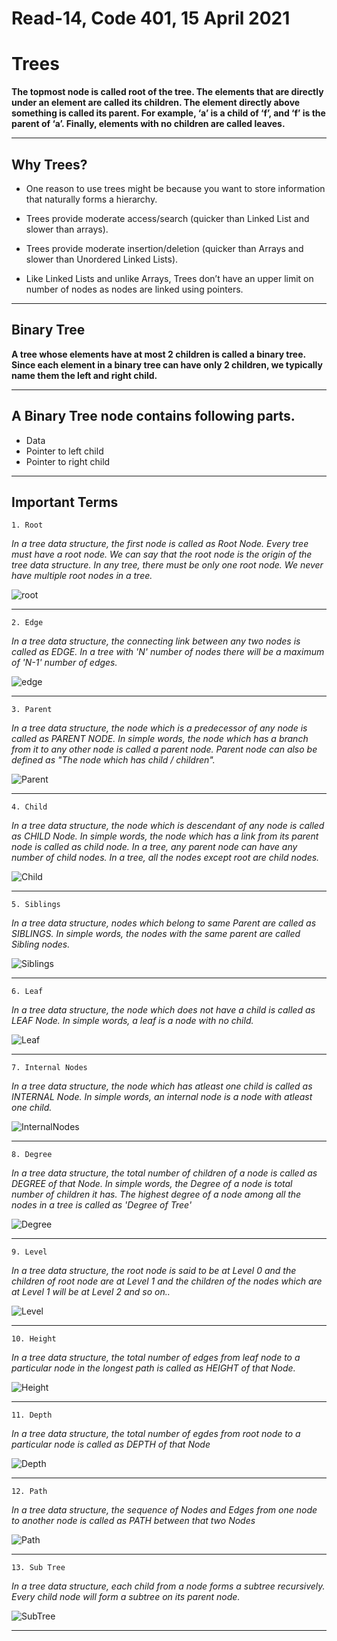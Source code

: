 # Read-14, Code 401, 15 April 2021

# Trees 


**The topmost node is called root of the tree. The elements that are directly under an element are called its children. The element directly above something is called its parent. For example, ‘a’ is a child of ‘f’, and ‘f’ is the parent of ‘a’. Finally, elements with no children are called leaves.**


---


## Why Trees? 

- One reason to use trees might be because you want to store information that naturally forms a hierarchy.

- Trees provide moderate access/search (quicker than Linked List and slower than arrays). 

- Trees provide moderate insertion/deletion (quicker than Arrays and slower than Unordered Linked Lists). 

- Like Linked Lists and unlike Arrays, Trees don’t have an upper limit on number of nodes as nodes are linked using pointers.


---

## Binary Tree

**A tree whose elements have at most 2 children is called a binary tree. Since each element in a binary tree can have only 2 children, we typically name them the left and right child.**

---

## A Binary Tree node contains following parts.

- Data
- Pointer to left child
- Pointer to right child

---

## Important Terms

`1. Root`

*In a tree data structure, the first node is called as Root Node. Every tree must have a root node. We can say that the root node is the origin of the tree data structure. In any tree, there must be only one root node. We never have multiple root nodes in a tree.*

![root](http://www.btechsmartclass.com/data_structures/ds_images/Root.png)

---

`2. Edge`

*In a tree data structure, the connecting link between any two nodes is called as EDGE. In a tree with 'N' number of nodes there will be a maximum of 'N-1' number of edges.*

![edge](http://www.btechsmartclass.com/data_structures/ds_images/Edge.png)

---

`3. Parent`

*In a tree data structure, the node which is a predecessor of any node is called as PARENT NODE. In simple words, the node which has a branch from it to any other node is called a parent node. Parent node can also be defined as "The node which has child / children".*


![Parent](http://www.btechsmartclass.com/data_structures/ds_images/Parent.png)


---

`4. Child`

*In a tree data structure, the node which is descendant of any node is called as CHILD Node. In simple words, the node which has a link from its parent node is called as child node. In a tree, any parent node can have any number of child nodes. In a tree, all the nodes except root are child nodes.*

![Child](http://www.btechsmartclass.com/data_structures/ds_images/Child.png)

---

`5. Siblings`

*In a tree data structure, nodes which belong to same Parent are called as SIBLINGS. In simple words, the nodes with the same parent are called Sibling nodes.*


![Siblings](http://www.btechsmartclass.com/data_structures/ds_images/Siblings.png/)

---

`6. Leaf`

*In a tree data structure, the node which does not have a child is called as LEAF Node. In simple words, a leaf is a node with no child.*

![Leaf](http://www.btechsmartclass.com/data_structures/ds_images/Leaf.png)

---

`7. Internal Nodes`


*In a tree data structure, the node which has atleast one child is called as INTERNAL Node. In simple words, an internal node is a node with atleast one child.*

![InternalNodes](http://www.btechsmartclass.com/data_structures/ds_images/Internal.png)


---

`8. Degree`

*In a tree data structure, the total number of children of a node is called as DEGREE of that Node. In simple words, the Degree of a node is total number of children it has. The highest degree of a node among all the nodes in a tree is called as 'Degree of Tree'*

![Degree](http://www.btechsmartclass.com/data_structures/ds_images/Degree.png)

---

`9. Level`


*In a tree data structure, the root node is said to be at Level 0 and the children of root node are at Level 1 and the children of the nodes which are at Level 1 will be at Level 2 and so on..*

![Level](http://www.btechsmartclass.com/data_structures/ds_images/Levels.png)

---

`10. Height`

*In a tree data structure, the total number of edges from leaf node to a particular node in the longest path is called as HEIGHT of that Node.*

![Height](http://www.btechsmartclass.com/data_structures/ds_images/Height.png)

---

`11. Depth`

*In a tree data structure, the total number of egdes from root node to a particular node is called as DEPTH of that Node*

![Depth](http://www.btechsmartclass.com/data_structures/ds_images/Depth.png)


---

`12. Path`


*In a tree data structure, the sequence of Nodes and Edges from one node to another node is called as PATH between that two Nodes*

![Path](http://www.btechsmartclass.com/data_structures/ds_images/Path.png)

---

`13. Sub Tree`

*In a tree data structure, each child from a node forms a subtree recursively. Every child node will form a subtree on its parent node.*

![SubTree](http://www.btechsmartclass.com/data_structures/ds_images/Subtree.png)

---


